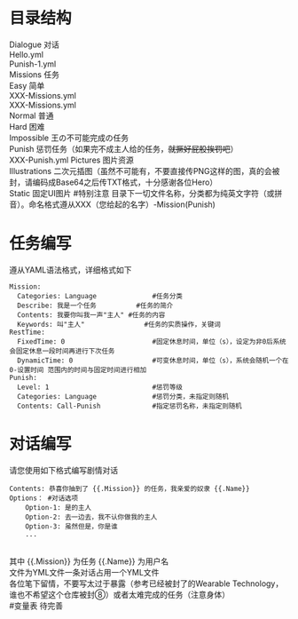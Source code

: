 # 目录结构
 Dialogue 对话</br>
	Hello.yml</br>
	Punish-1.yml</br>
 Missions 任务</br>
	Easy	简单</br>
		XXX-Missions.yml</br>
		XXX-Missions.yml</br>
	Normal	普通</br>
	Hard	困难</br>
	Impossible	王の不可能完成の任务</br>
	Punish	惩罚任务（如果完不成主人给的任务，~~就撅好屁股挨罚吧~~）</br>
		XXX-Punish.yml
 Pictures 图片资源</br>
	Illustrations 二次元插图（虽然不可能有，不要直接传PNG这样的图，真的会被封，请编码成Base64之后传TXT格式，十分感谢各位Hero）</br>
	Static 固定UI图片
#特别注意
目录下一切文件名称，分类都为纯英文字符（或拼音）。命名格式遵从XXX（您给起的名字）-Mission(Punish)
# 任务编写
遵从YAML语法格式，详细格式如下</br>
```
Mission:
  Categories: Language				#任务分类
  Describe: 我是一个任务			#任务的简介
  Contents: 我要你叫我一声"主人"	#任务的内容
  Keywords: 叫"主人"				#任务的实质操作，关键词
RestTime:
  FixedTime: 0						#固定休息时间，单位（s），设定为非0后系统会固定休息一段时间再进行下次任务
  DynamicTime: 0					#可变休息时间，单位（s），系统会随机一个在 0-设置时间 范围内的时间与固定时间进行相加
Punish:
  Level: 1							#惩罚等级
  Categories: Language				#惩罚分类，未指定则随机
  Contents: Call-Punish				#指定惩罚名称，未指定则随机
```
# 对话编写
请您使用如下格式编写剧情对话</br>
```
Contents: 恭喜你抽到了 {{.Mission}} 的任务，我亲爱的奴隶 {{.Name}}
Options： #对话选项
	Option-1: 是的主人
	Option-2: 去一边去，我不认你做我的主人
	Option-3: 虽然但是，你是谁
	...
```
</br>
其中 {{.Mission}} 为任务 {{.Name}} 为用户名</br>
文件为YML文件一条对话占用一个YML文件</br>
各位笔下留情，不要写太过于暴露（参考已经被封了的Wearable Technology，谁也不希望这个仓库被封⑧）或者太难完成的任务（注意身体）</br>
#变量表
待完善